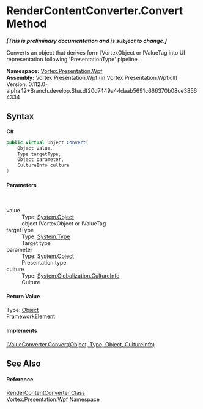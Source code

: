 # RenderContentConverter.Convert Method 
 _**\[This is preliminary documentation and is subject to change.\]**_

Converts an object that derives form IVortexObject or IValueTag into UI representation following 'PresentationType' pipeline.

**Namespace:**&nbsp;<a href="N_Vortex_Presentation_Wpf.md">Vortex.Presentation.Wpf</a><br />**Assembly:**&nbsp;Vortex.Presentation.Wpf (in Vortex.Presentation.Wpf.dll) Version: 0.112.0-alpha.12+Branch.develop.Sha.df20d7449a44daab5691c666370b08ce38564334

## Syntax

**C#**<br />
``` C#
public virtual Object Convert(
	Object value,
	Type targetType,
	Object parameter,
	CultureInfo culture
)
```


#### Parameters
&nbsp;<dl><dt>value</dt><dd>Type: <a href="https://docs.microsoft.com/dotnet/api/system.object" target="_blank">System.Object</a><br />object IVortexObject or IValueTag</dd><dt>targetType</dt><dd>Type: <a href="https://docs.microsoft.com/dotnet/api/system.type" target="_blank">System.Type</a><br />Target type</dd><dt>parameter</dt><dd>Type: <a href="https://docs.microsoft.com/dotnet/api/system.object" target="_blank">System.Object</a><br />Presentation type</dd><dt>culture</dt><dd>Type: <a href="https://docs.microsoft.com/dotnet/api/system.globalization.cultureinfo" target="_blank">System.Globalization.CultureInfo</a><br />Culture</dd></dl>

#### Return Value
Type: <a href="https://docs.microsoft.com/dotnet/api/system.object" target="_blank">Object</a><br /><a href="https://docs.microsoft.com/dotnet/api/system.windows.frameworkelement" target="_blank">FrameworkElement</a>

#### Implements
<a href="https://docs.microsoft.com/dotnet/api/system.windows.data.ivalueconverter.convert#System_Windows_Data_IValueConverter_Convert_System_Object_System_Type_System_Object_System_Globalization_CultureInfo_" target="_blank">IValueConverter.Convert(Object, Type, Object, CultureInfo)</a><br />

## See Also


#### Reference
<a href="T_Vortex_Presentation_Wpf_RenderContentConverter.md">RenderContentConverter Class</a><br /><a href="N_Vortex_Presentation_Wpf.md">Vortex.Presentation.Wpf Namespace</a><br />